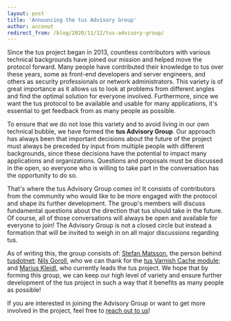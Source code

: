 ```yaml
---
layout: post
title: 'Announcing the tus Advisory Group'
author: acconut
redirect_from: /blog/2020/11/12/tus-advisory-group/
---
```


Since the tus project began in 2013, countless contributors with various technical backgrounds have joined our mission and helped move the protocol forward. Many people have contributed their knowledge to tus over these years, some as front-end developers and server engineers, and others as security professionals or network administrators. This variety is of great importance as it allows us to look at problems from different angles and find the optimal solution for everyone involved. Furthermore, since we want the tus protocol to be available and usable for many applications, it's essential to get feedback from as many people as possible.

To ensure that we do not lose this variety and to avoid living in our own technical bubble, we have formed the **tus Advisory Group**. Our approach has always been that important decisions about the future of the project must always be preceded by input from multiple people with different backgrounds, since these decisions have the potential to impact many applications and organizations. Questions and proposals must be discussed in the open, so everyone who is willing to take part in the conversation has the opportunity to do so.

That's where the tus Advisory Group comes in! It consists of contributors from the community who would like to be more engaged with the protocol and shape its further development. The group's members will discuss fundamental questions about the direction that tus should take in the future. Of course, all of those conversations will always be open and available for everyone to join! The Advisory Group is not a closed circle but instead a formation that will be invited to weigh in on all major discussions regarding tus.

As of writing this, the group consists of: [Stefan Matsson](https://github.com/smatsson), the person behind [tusdotnet](https://github.com/tusdotnet/tusdotnet); [Nils Goroll](https://github.com/nigoroll), who we can thank for the [tus Varnish Cache module](https://code.uplex.de/uplex-varnish/libvmod-tus); and [Marius Kleidl](https://github.com/Acconut), who currently leads the tus project. We hope that by forming this group, we can keep our high level of variety and ensure further development of the tus project in such a way that it benefits as many people as possible!

If you are interested in joining the Advisory Group or want to get more involved in the project, feel free to [reach out to us](/support.html)!

